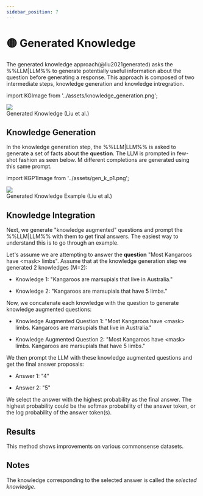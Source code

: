 ```yaml
---
sidebar_position: 7
---
```


# 🟡 Generated Knowledge


The generated knowledge approach(@liu2021generated) asks the %%LLM|LLM%% to generate
potentially useful information about the question before generating a response.
This approach is composed of two intermediate steps, knowledge generation and 
knowledge intregration. 

import KGImage from '../assets/knowledge_generation.png';

<div style={{textAlign: 'center'}}>
  <img src={KGImage} style={{width: "750px"}} />
</div>

<div style={{textAlign: 'center'}}>
Generated Knowledge (Liu et al.)
</div>

## Knowledge Generation

In the knowledge generation step, the %%LLM|LLM%% is asked to generate a set of facts
about the **question**. The LLM is prompted in few-shot fashion as seen below. 
M different completions are generated using this same prompt.

import KGP1Image from '../assets/gen_k_p1.png';

<div style={{textAlign: 'center'}}>
  <img src={KGP1Image} style={{width: "500px"}} />
</div>

<div style={{textAlign: 'center'}}>
Generated Knowledge Example (Liu et al.)
</div>


## Knowledge Integration

Next, we generate "knowledge augmented" questions and prompt the %%LLM|LLM%% with them
to get final answers. The easiest way to understand this is to go through an example.

Let's assume we are attempting to answer the **question** 
"Most Kangaroos have <mask\> limbs". Assume that at the knowledge generation step 
we generated 2 knowledges (M=2):

- Knowledge 1: "Kangaroos are marsupials that live in Australia."

- Knowledge 2: "Kangaroos are marsupials that have 5 limbs."

Now, we concatenate each knowledge with the question to generate knowledge augmented questions:

- Knowledge Augmented Question 1: "Most Kangaroos have <mask\> limbs. Kangaroos are marsupials that live in Australia."

- Knowledge Augmented Question 2: "Most Kangaroos have <mask\> limbs. Kangaroos are marsupials that have 5 limbs."

We then prompt the LLM with these knowledge augmented questions and get the final answer proposals:

- Answer 1: "4"

- Answer 2: "5"

We select the answer with the highest probability as the final answer. The 
highest probability could be the softmax probability of the answer token, or the
log probability of the answer token(s).

## Results

This method shows improvements on various commonsense datasets.

## Notes

The knowledge corresponding to the selected answer is called the _selected knowledge_.
